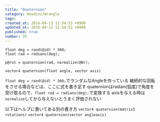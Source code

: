 ```yaml
---
title: "Quaternion"
category: Houdini/Wrangle
tags: 
created_at: 2016-04-13 11:54:53 +0900
updated_at: 2016-04-13 11:54:53 +0900
published: true
number: 35
---
```


```
float deg = rand(@id) * 360;
float rad = radians(deg);

p@rot = quaternion(rad, normalize(@N));
```

`vector4 quaternion(float angle, vector axis)`

`float deg = rand(@id) * 360;`でランダムなAngleを作っている
継続的な回転をさせる場合などは、ここに式を書き足す
quaternionはradian(弧度)で角度を受け取るので、`float rad = radians(deg);`で変換する
axisを与える時は`normalize`してから与えないとうまく評価されない

以下はヘルプに書いてある別の書き方
`vector4 quaternion(matrix3 rotations)`
`vector4 quaternion(vector angleaxis)`
